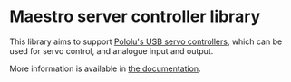 # Maestro server controller library

This library aims to support [Pololu's USB servo
controllers](https://www.pololu.com/category/102/maestro-usb-servo-controllers),
which can be used for servo control, and analogue input and output.

More information is available in [the
documentation](https://maestro-servo.readthedocs.org/).
